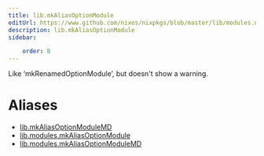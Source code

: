 ```yaml
---
title: lib.mkAliasOptionModule
editUrl: https://www.github.com/nixos/nixpkgs/blob/master/lib/modules.nix#L1250C25
description: lib.mkAliasOptionModule
sidebar:

    order: 8
---
```


Like ‘mkRenamedOptionModule’, but doesn't show a warning.


# Aliases

- [lib.mkAliasOptionModuleMD](reference/lib/lib-mkAliasOptionModuleMD)
- [lib.modules.mkAliasOptionModule](reference/lib/modules/lib-modules-mkAliasOptionModule)
- [lib.modules.mkAliasOptionModuleMD](reference/lib/modules/lib-modules-mkAliasOptionModuleMD)


